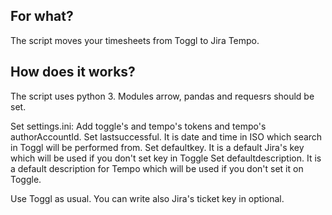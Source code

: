 ## For what? 
The script moves your timesheets from Toggl to Jira Tempo. 

## How does it works? 
The script uses python 3. Modules arrow, pandas and requesrs should be set. 

Set settings.ini:
Add toggle's and tempo's tokens and tempo's authorAccountId.
Set lastsuccessful. It is date and time in ISO which search in Toggl will be performed from.
Set defaultkey. It is a default Jira's key which will be used if you don't set key in Toggle
Set defaultdescription. It is a default description for Tempo which will be used if you don't set it on Toggle.

Use Toggl as usual. You can write also Jira's ticket key in optional. 
